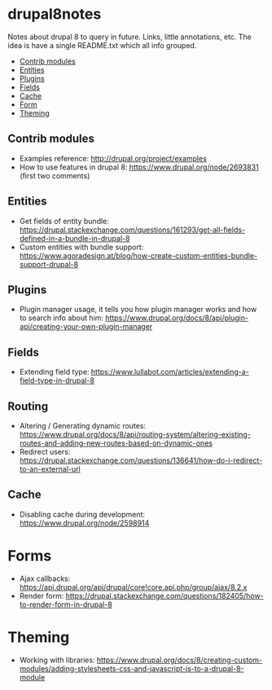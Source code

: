 # drupal8notes
Notes about drupal 8 to query in future. Links, little annotations, etc. The idea is have a single README.txt  which all info grouped.

  * [Contrib modules](#contrib-modules)
  * [Entities](#entities)
  * [Plugins](#plugins)
  * [Fields](#fields)
  * [Cache](#cache)
  * [Form](#form)
  * [Theming](#theming)
  
## Contrib modules
- Examples reference: http://drupal.org/project/examples
- How to use features in drupal 8: https://www.drupal.org/node/2693831 (first two comments)

## Entities
- Get fields of entity bundle: https://drupal.stackexchange.com/questions/161293/get-all-fields-defined-in-a-bundle-in-drupal-8
- Custom entities with bundle support: https://www.agoradesign.at/blog/how-create-custom-entities-bundle-support-drupal-8

## Plugins
- Plugin manager usage, it tells you how plugin manager works and how to search info about him: https://www.drupal.org/docs/8/api/plugin-api/creating-your-own-plugin-manager

## Fields
- Extending field type: https://www.lullabot.com/articles/extending-a-field-type-in-drupal-8

## Routing
- Altering / Generating dynamic routes: https://www.drupal.org/docs/8/api/routing-system/altering-existing-routes-and-adding-new-routes-based-on-dynamic-ones
- Redirect users: https://drupal.stackexchange.com/questions/136641/how-do-i-redirect-to-an-external-url

## Cache
- Disabling cache during development: https://www.drupal.org/node/2598914

# Forms
- Ajax callbacks: https://api.drupal.org/api/drupal/core!core.api.php/group/ajax/8.2.x
- Render form: https://drupal.stackexchange.com/questions/182405/how-to-render-form-in-drupal-8
# Theming
- Working with libraries: https://www.drupal.org/docs/8/creating-custom-modules/adding-stylesheets-css-and-javascript-js-to-a-drupal-8-module
